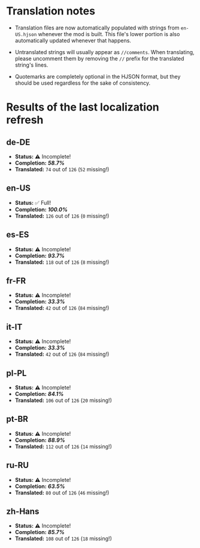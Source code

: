 # Translation notes
- Translation files are now automatically populated with strings from `en-US.hjson` whenever the mod is built. This file's lower portion is also automatically updated whenever that happens.

- Untranslated strings will usually appear as `//comments`. When translating, please uncomment them by removing the `//` prefix for the translated string's lines.

- Quotemarks are completely optional in the HJSON format, but they should be used regardless for the sake of consistency.

# Results of the last localization refresh

## de-DE
- **Status:** ⚠️ Incomplete!
- **Completion:** ***58.7%***
- **Translated:** `74` out of `126` (`52` missing!)

## en-US
- **Status:** ✅ Full!
- **Completion:** ***100.0%***
- **Translated:** `126` out of `126` (`0` missing!)

## es-ES
- **Status:** ⚠️ Incomplete!
- **Completion:** ***93.7%***
- **Translated:** `118` out of `126` (`8` missing!)

## fr-FR
- **Status:** ⚠️ Incomplete!
- **Completion:** ***33.3%***
- **Translated:** `42` out of `126` (`84` missing!)

## it-IT
- **Status:** ⚠️ Incomplete!
- **Completion:** ***33.3%***
- **Translated:** `42` out of `126` (`84` missing!)

## pl-PL
- **Status:** ⚠️ Incomplete!
- **Completion:** ***84.1%***
- **Translated:** `106` out of `126` (`20` missing!)

## pt-BR
- **Status:** ⚠️ Incomplete!
- **Completion:** ***88.9%***
- **Translated:** `112` out of `126` (`14` missing!)

## ru-RU
- **Status:** ⚠️ Incomplete!
- **Completion:** ***63.5%***
- **Translated:** `80` out of `126` (`46` missing!)

## zh-Hans
- **Status:** ⚠️ Incomplete!
- **Completion:** ***85.7%***
- **Translated:** `108` out of `126` (`18` missing!)

